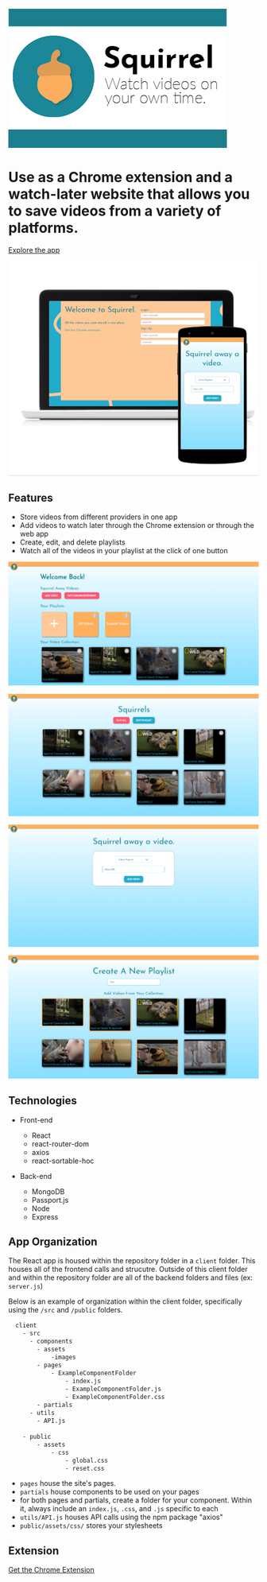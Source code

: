![logo](https://github.com/milligda/squirrel/blob/master/resources/Squirrel%20Preview%20Tile%20Small.png)

# Use as a Chrome extension and a watch-later website that allows you to save videos from a variety of platforms.

[Explore the app](https://squirrel-video.herokuapp.com/)

![intro](https://github.com/milligda/squirrel/blob/master/resources/screengrabs/intro.jpg)

## Features
* Store videos from different providers in one app
* Add videos to watch later through the Chrome extension or through the web app
* Create, edit, and delete playlists
* Watch all of the videos in your playlist at the click of one button

![home page](https://github.com/milligda/squirrel/blob/master/resources/screengrabs/homepg.png)

![playlist page](https://github.com/milligda/squirrel/blob/master/resources/screengrabs/playlistpg.png)

![add video page](https://github.com/milligda/squirrel/blob/master/resources/screengrabs/addVideopg.png)

![create playlist page](https://github.com/milligda/squirrel/blob/master/resources/screengrabs/createpg.png)


## Technologies
* Front-end
    * React
    * react-router-dom
    * axios
    * react-sortable-hoc

* Back-end
    * MongoDB
    * Passport.js
    * Node
    * Express


## App Organization

The React app is housed within the repository folder in a `client` folder. This houses all of the frontend calls and strucutre. Outside of this client folder and within the repository folder are all of the backend folders and files (ex: `server.js`)

Below is an example of organization within the client folder, specifically using the `/src` and `/public` folders.

```
  client
    - src
      - components
        - assets
            -images
        - pages
            - ExampleComponentFolder
                - index.js
                - ExampleComponentFolder.js
                - ExampleComponentFolder.css
        - partials
      - utils
        - API.js

    - public
        - assets
            - css
                - global.css
                - reset.css

  ```

* `pages` house the site's pages.
* `partials` house components to be used on your pages
* for both pages and partials, create a folder for your component. Within it, always include an `index.js`, `.css`, and `.js` specific to each 
* `utils/API.js` houses API calls using the npm package "axios"
* `public/assets/css/` stores your stylesheets


## Extension

[Get the Chrome Extension](https://chrome.google.com/webstore/detail/squirrel/ddfnjccdalikdhoaelepmoldpgookabe)


